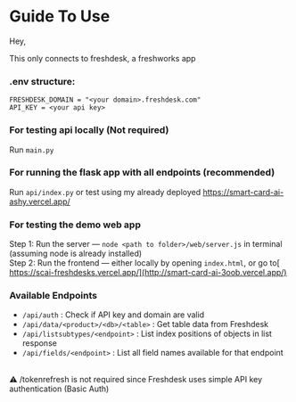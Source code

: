 # Guide To Use

Hey, 

This only connects to freshdesk, a freshworks app

### .env structure:
```env
FRESHDESK_DOMAIN = "<your domain>.freshdesk.com"  
API_KEY = <your api key>
```

### For testing api locally (Not required)  
Run `main.py`

### For running the flask app with all endpoints (recommended)  
Run `api/index.py` or test using my already deployed https://smart-card-ai-ashy.vercel.app/

### For testing the demo web app  
Step 1: Run the server — `node <path to folder>/web/server.js` in terminal (assuming node is already installed)  
Step 2: Run the frontend — either locally by opening `index.html`, or go to[ https://scai-freshdesks.vercel.app/](http://smart-card-ai-3oob.vercel.app/)

### Available Endpoints
- `/api/auth`	 :                                    Check if API key and domain are valid  
- `/api/data/<product>/<db>/<table>`	:              Get table data from Freshdesk  
- `/api/listsubtypes/<endpoint>`	     :             List index positions of objects in list response  
- `/api/fields/<endpoint>`	            :            List all field names available for that endpoint
<br>
⚠︎ /tokenrefresh is not required since Freshdesk uses simple API key authentication (Basic Auth)
